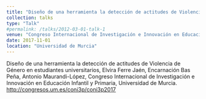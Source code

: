 ```yaml
---
title: "Diseño de una herramienta la detección de actitudes de Violencia de Género en estudiantes universitarios"
collection: talks
type: "Talk"
#permalink: /talks/2012-03-01-talk-1
venue: "Congreso Internacional de Investigación e Innovación en Educación Infantil y Primaria"
date: 2017-11-01
location: "Universidad de Murcia"
---
```


Diseño de una herramienta la detección de actitudes de Violencia de Género en estudiantes universitarios, Elvira Ferre Jaén, Encarnación
Bas Peña, Antonio Maurandi-López, Congreso Internacional de Investigación e Innovación en Educación Infantil y Primaria, Universidad de Murcia. http://congresos.um.es/coni3p/coni3p2017
